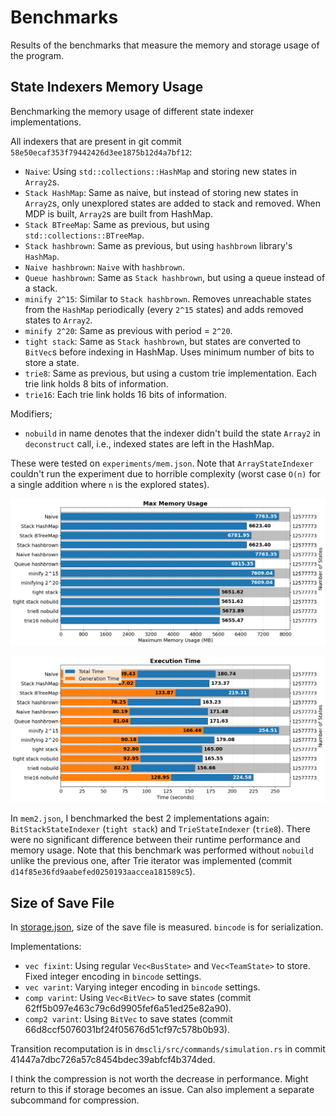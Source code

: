 # Benchmarks

Results of the benchmarks that measure the memory and storage usage of the program.

## State Indexers Memory Usage

Benchmarking the memory usage of different state indexer implementations.

All indexers that are present in git commit `58e50ecaf353f79442426d3ee1875b12d4a7bf12`:
- `Naive`: Using `std::collections::HashMap` and storing new states in `Array2`s.
- `Stack HashMap`: Same as naive, but instead of storing new states in `Array2`s, only unexplored states are added to stack and removed. When MDP is built, `Array2`s are built from HashMap.
- `Stack BTreeMap`: Same as previous, but using `std::collections::BTreeMap`.
- `Stack hashbrown`: Same as previous, but using `hashbrown` library's `HashMap`.
- `Naive hashbrown`: `Naive` with `hashbrown`.
- `Queue hashbrown`: Same as `Stack hashbrown`, but using a queue instead of a stack.
- `minify 2^15`: Similar to `Stack hashbrown`. Removes unreachable states from the `HashMap` periodically (every `2^15` states) and adds removed states to `Array2`.
- `minify 2^20`: Same as previous with period = `2^20`.
- `tight stack`: Same as `Stack hashbrown`, but states are converted to `BitVec`s before indexing in HashMap. Uses minimum number of bits to store a state.
- `trie8`: Same as previous, but using a custom trie implementation. Each trie link holds 8 bits of information.
- `trie16`: Each trie link holds 16 bits of information.

Modifiers;
- `nobuild` in name denotes that the indexer didn't build the state `Array2` in `deconstruct` call, i.e., indexed states are left in the HashMap.

These were tested on `experiments/mem.json`.
Note that `ArrayStateIndexer` couldn't run the experiment due to horrible complexity (worst case `O(n)` for a single addition where `n` is the explored states).

![Memory Usage](./mem.mem.png)

![Execution Time](./mem.exec.png)

In `mem2.json`, I benchmarked the best 2 implementations again: `BitStackStateIndexer` (`tight stack`) and `TrieStateIndexer` (`trie8`).
There were no significant difference between their runtime performance and memory usage.
Note that this benchmark was performed without `nobuild` unlike the previous one, after Trie iterator was implemented (commit `d14f85e36fd9aabefed0250193aaccea181589c5`).


## Size of Save File

In [storage.json](./storage.json), size of the save file is measured. `bincode` is for serialization.

Implementations:
- `vec fixint`: Using regular `Vec<BusState>` and `Vec<TeamState>` to store. Fixed integer encoding in `bincode` settings.
- `vec varint`: Varying integer encoding in `bincode` settings.
- `comp varint`: Using `Vec<BitVec>` to save states (commit 62ff5b097e463c79c6d9905fef6a51ed25e82a90).
- `comp2 varint`: Using `BitVec` to save states (commit 66d8ccf5076031bf24f05676d51cf97c578b0b93).

Transition recomputation is in `dmscli/src/commands/simulation.rs` in commit 41447a7dbc726a57c8454bdec39abfcf4b374ded.

I think the compression is not worth the decrease in performance.
Might return to this if storage becomes an issue.
Can also implement a separate subcommand for compression.
